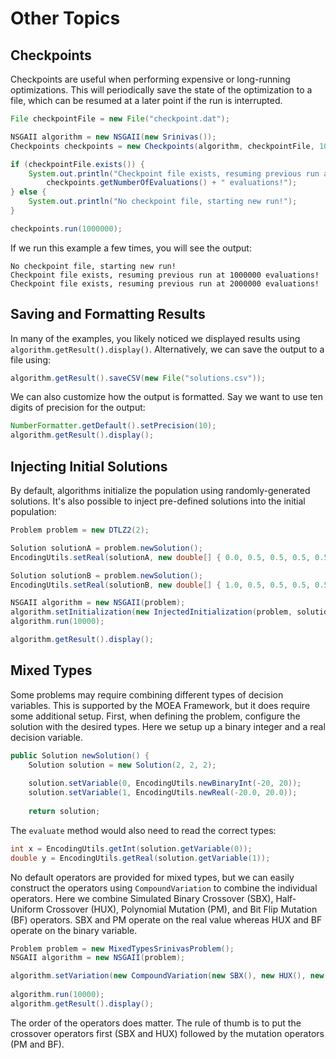 # Other Topics

## Checkpoints

Checkpoints are useful when performing expensive or long-running optimizations.  This will periodically save
the state of the optimization to a file, which can be resumed at a later point if the run is interrupted.

<!-- java:examples/org/moeaframework/examples/misc/CheckpointExample.java [37:49] -->

```java
File checkpointFile = new File("checkpoint.dat");

NSGAII algorithm = new NSGAII(new Srinivas());
Checkpoints checkpoints = new Checkpoints(algorithm, checkpointFile, 1000);

if (checkpointFile.exists()) {
    System.out.println("Checkpoint file exists, resuming previous run at " +
        checkpoints.getNumberOfEvaluations() + " evaluations!");
} else {
    System.out.println("No checkpoint file, starting new run!");
}

checkpoints.run(1000000);
```

If we run this example a few times, you will see the output:

```
No checkpoint file, starting new run!
Checkpoint file exists, resuming previous run at 1000000 evaluations!
Checkpoint file exists, resuming previous run at 2000000 evaluations!
```

## Saving and Formatting Results

In many of the examples, you likely noticed we displayed results using `algorithm.getResult().display()`.
Alternatively, we can save the output to a file using:

<!-- java:examples/org/moeaframework/examples/misc/SaveAndFormatResultsExample.java [40:40] -->

```java
algorithm.getResult().saveCSV(new File("solutions.csv"));
```

We can also customize how the output is formatted.  Say we want to use ten digits of precision
for the output:

<!-- java:examples/org/moeaframework/examples/misc/SaveAndFormatResultsExample.java [42:44] -->

```java
NumberFormatter.getDefault().setPrecision(10);
algorithm.getResult().display();
```

## Injecting Initial Solutions

By default, algorithms initialize the population using randomly-generated solutions.  It's also possible to
inject pre-defined solutions into the initial population:

<!-- java:examples/org/moeaframework/examples/misc/InjectSolutionsExample.java [34:46] -->

```java
Problem problem = new DTLZ2(2);

Solution solutionA = problem.newSolution();
EncodingUtils.setReal(solutionA, new double[] { 0.0, 0.5, 0.5, 0.5, 0.5, 0.5, 0.5, 0.5, 0.5, 0.5, 0.5 });

Solution solutionB = problem.newSolution();
EncodingUtils.setReal(solutionB, new double[] { 1.0, 0.5, 0.5, 0.5, 0.5, 0.5, 0.5, 0.5, 0.5, 0.5, 0.5 });

NSGAII algorithm = new NSGAII(problem);    
algorithm.setInitialization(new InjectedInitialization(problem, solutionA, solutionB));
algorithm.run(10000);

algorithm.getResult().display();
```

## Mixed Types

Some problems may require combining different types of decision variables.  This is supported by the
MOEA Framework, but it does require some additional setup.  First, when defining the problem, configure
the solution with the desired types.  Here we setup up a binary integer and a real decision variable.

<!-- java:examples/org/moeaframework/examples/misc/MixedTypesExample.java [62:68] -->

```java
public Solution newSolution() {
    Solution solution = new Solution(2, 2, 2);
    
    solution.setVariable(0, EncodingUtils.newBinaryInt(-20, 20));
    solution.setVariable(1, EncodingUtils.newReal(-20.0, 20.0));
    
    return solution;
```

The `evaluate` method would also need to read the correct types:

<!-- java:examples/org/moeaframework/examples/misc/MixedTypesExample.java [48:49] -->

```java
int x = EncodingUtils.getInt(solution.getVariable(0));
double y = EncodingUtils.getReal(solution.getVariable(1));
```

No default operators are provided for mixed types, but we can easily construct the operators
using `CompoundVariation` to combine the individual operators.  Here we combine
Simulated Binary Crossover (SBX), Half-Uniform Crossover (HUX), Polynomial Mutation (PM), and
Bit Flip Mutation (BF) operators.  SBX and PM operate on the real value whereas HUX and BF operate on
the binary variable.

<!-- java:examples/org/moeaframework/examples/misc/MixedTypesExample.java [74:80] -->

```java
Problem problem = new MixedTypesSrinivasProblem();
NSGAII algorithm = new NSGAII(problem);

algorithm.setVariation(new CompoundVariation(new SBX(), new HUX(), new PM(), new BitFlip()));
        
algorithm.run(10000);
algorithm.getResult().display();
```

The order of the operators does matter.  The rule of thumb is to put the crossover operators first (SBX and HUX)
followed by the mutation operators (PM and BF).
